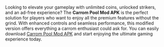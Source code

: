 <p>
  Looking to elevate your gameplay with unlimited coins, unlocked strikers, and an ad-free experience? The <strong>Carrom Pool Mod APK</strong> is the perfect solution for players who want to enjoy all the premium features without the grind. With enhanced controls and seamless performance, this modified version offers everything a carrom enthusiast could ask for. You can easily download <a href="https://caramapk.xyz/" target="_blank">Carrom Pool Mod APK</a> and start enjoying the ultimate gaming experience today.
</p>
